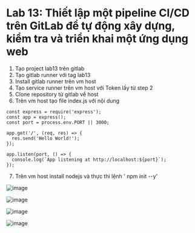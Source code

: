 # Lab 13: Thiết lập một pipeline CI/CD trên GitLab để tự động xây dựng, kiểm tra và triển khai một ứng dụng web
1. Tạo project lab13 trên gitlab
2. Tạo gitlab runner với tag lab13
3. Install gitlab runner trên vm host
4. Tạo service runner trên vm host với Token lấy từ step 2
5. Clone repository từ gitlab về host
6. Trên vm host tạo file index.js với nội dung
```
const express = require('express');
const app = express();
const port = process.env.PORT || 3000;

app.get('/', (req, res) => {
  res.send('Hello World!');
});

app.listen(port, () => {
  console.log(`App listening at http://localhost:${port}`);
});
```
7. Trên vm host install nodejs và thực thi lệnh ' npm init --y'

![image](https://github.com/user-attachments/assets/cb5fb765-e5c2-480d-994d-6b2284bac2b2)

![image](https://github.com/user-attachments/assets/7f6b8de9-8ad2-4999-b16d-ad3504581ea4)

![image](https://github.com/user-attachments/assets/fa573404-8f3c-44f0-8526-39b1ae481656)

![image](https://github.com/user-attachments/assets/ca1c3496-28c3-481a-b3f1-2afc90363f44)

